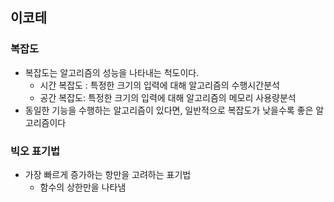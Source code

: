 ## 이코테

### 복잡도

- 복잡도는 알고리즘의 성능을 나타내는 척도이다.
  - 시간 복잡도 : 특정한 크기의 입력에 대해 알고리즘의 수행시간분석
  - 공간 복잡도: 특정한 크기의 입력에 대해 알고리즘의 메모리 사용량분석
- 동일한 기능을 수행하는 알고리즘이 있다면, 일반적으로 복잡도가 낮을수록 좋은 알고리즘이다

### 빅오 표기법

- 가장 빠르게 증가하는 항만을 고려하는 표기법
  - 함수의 상한만을 나타냄